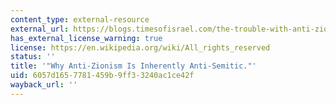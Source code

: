 ```yaml
---
content_type: external-resource
external_url: https://blogs.timesofisrael.com/the-trouble-with-anti-zionism/
has_external_license_warning: true
license: https://en.wikipedia.org/wiki/All_rights_reserved
status: ''
title: '"Why Anti-Zionism Is Inherently Anti-Semitic."'
uid: 6057d165-7781-459b-9ff3-3240ac1ce42f
wayback_url: ''
---
```

